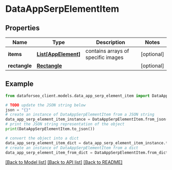 # DataAppSerpElementItem


## Properties

Name | Type | Description | Notes
------------ | ------------- | ------------- | -------------
**items** | [**List[AppElement]**](AppElement.md) | contains arrays of specific images | [optional] 
**rectangle** | [**Rectangle**](Rectangle.md) |  | [optional] 

## Example

```python
from dataforseo_client.models.data_app_serp_element_item import DataAppSerpElementItem

# TODO update the JSON string below
json = "{}"
# create an instance of DataAppSerpElementItem from a JSON string
data_app_serp_element_item_instance = DataAppSerpElementItem.from_json(json)
# print the JSON string representation of the object
print(DataAppSerpElementItem.to_json())

# convert the object into a dict
data_app_serp_element_item_dict = data_app_serp_element_item_instance.to_dict()
# create an instance of DataAppSerpElementItem from a dict
data_app_serp_element_item_from_dict = DataAppSerpElementItem.from_dict(data_app_serp_element_item_dict)
```
[[Back to Model list]](../README.md#documentation-for-models) [[Back to API list]](../README.md#documentation-for-api-endpoints) [[Back to README]](../README.md)


